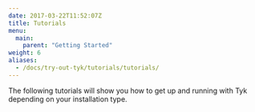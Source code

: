 ```yaml
---
date: 2017-03-22T11:52:07Z
title: Tutorials
menu:
  main:
    parent: "Getting Started"
weight: 6
aliases:
  - /docs/try-out-tyk/tutorials/tutorials/
---
```


The following tutorials will show you how to get up and running with Tyk depending on your installation type. 
